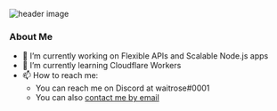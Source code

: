 ![header image](https://i.imgur.com/WIaV0FE.png)


### About Me

- 🔭 I’m currently working on Flexible APIs and Scalable Node.js apps
- 🌱 I’m currently learning Cloudflare Workers
- 📫 How to reach me: 
  - You can reach me on Discord at waitrose#0001
  - You can also [contact me by email](mailto:waitrose@amirion.org)
